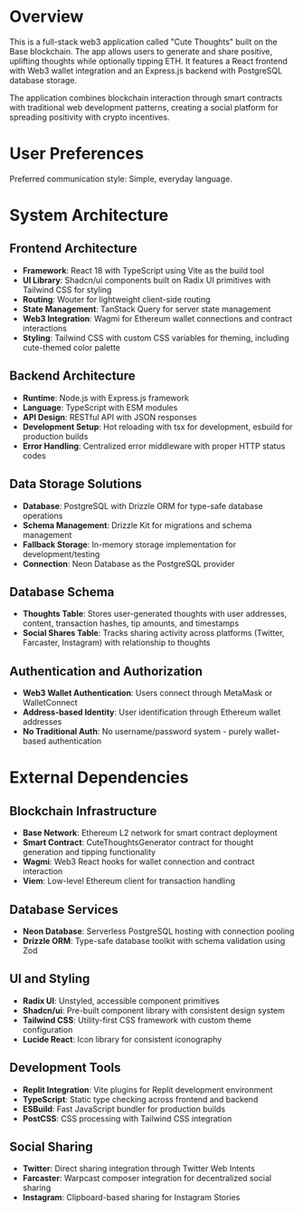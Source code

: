 # Overview

This is a full-stack web3 application called "Cute Thoughts" built on the Base blockchain. The app allows users to generate and share positive, uplifting thoughts while optionally tipping ETH. It features a React frontend with Web3 wallet integration and an Express.js backend with PostgreSQL database storage.

The application combines blockchain interaction through smart contracts with traditional web development patterns, creating a social platform for spreading positivity with crypto incentives.

# User Preferences

Preferred communication style: Simple, everyday language.

# System Architecture

## Frontend Architecture
- **Framework**: React 18 with TypeScript using Vite as the build tool
- **UI Library**: Shadcn/ui components built on Radix UI primitives with Tailwind CSS for styling
- **Routing**: Wouter for lightweight client-side routing
- **State Management**: TanStack Query for server state management
- **Web3 Integration**: Wagmi for Ethereum wallet connections and contract interactions
- **Styling**: Tailwind CSS with custom CSS variables for theming, including cute-themed color palette

## Backend Architecture
- **Runtime**: Node.js with Express.js framework
- **Language**: TypeScript with ESM modules
- **API Design**: RESTful API with JSON responses
- **Development Setup**: Hot reloading with tsx for development, esbuild for production builds
- **Error Handling**: Centralized error middleware with proper HTTP status codes

## Data Storage Solutions
- **Database**: PostgreSQL with Drizzle ORM for type-safe database operations
- **Schema Management**: Drizzle Kit for migrations and schema management
- **Fallback Storage**: In-memory storage implementation for development/testing
- **Connection**: Neon Database as the PostgreSQL provider

## Database Schema
- **Thoughts Table**: Stores user-generated thoughts with user addresses, content, transaction hashes, tip amounts, and timestamps
- **Social Shares Table**: Tracks sharing activity across platforms (Twitter, Farcaster, Instagram) with relationship to thoughts

## Authentication and Authorization
- **Web3 Wallet Authentication**: Users connect through MetaMask or WalletConnect
- **Address-based Identity**: User identification through Ethereum wallet addresses
- **No Traditional Auth**: No username/password system - purely wallet-based authentication

# External Dependencies

## Blockchain Infrastructure
- **Base Network**: Ethereum L2 network for smart contract deployment
- **Smart Contract**: CuteThoughtsGenerator contract for thought generation and tipping functionality
- **Wagmi**: Web3 React hooks for wallet connection and contract interaction
- **Viem**: Low-level Ethereum client for transaction handling

## Database Services
- **Neon Database**: Serverless PostgreSQL hosting with connection pooling
- **Drizzle ORM**: Type-safe database toolkit with schema validation using Zod

## UI and Styling
- **Radix UI**: Unstyled, accessible component primitives
- **Shadcn/ui**: Pre-built component library with consistent design system
- **Tailwind CSS**: Utility-first CSS framework with custom theme configuration
- **Lucide React**: Icon library for consistent iconography

## Development Tools
- **Replit Integration**: Vite plugins for Replit development environment
- **TypeScript**: Static type checking across frontend and backend
- **ESBuild**: Fast JavaScript bundler for production builds
- **PostCSS**: CSS processing with Tailwind CSS integration

## Social Sharing
- **Twitter**: Direct sharing integration through Twitter Web Intents
- **Farcaster**: Warpcast composer integration for decentralized social sharing
- **Instagram**: Clipboard-based sharing for Instagram Stories